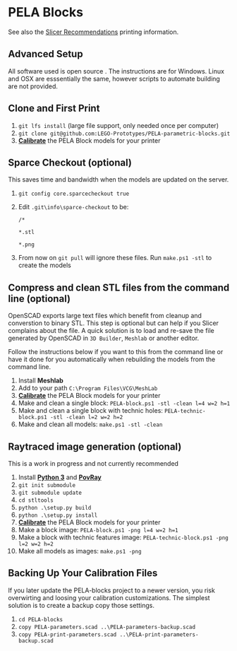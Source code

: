 # PELA Blocks

See also the [Slicer Recommendations](SLICER_RECOMMENDATIONS) printing information.

## Advanced Setup

All software used is open source . The instructions are for Windows. Linux and OSX are esssentially the same, however scripts to automate building are not provided.

## Clone and First Print

1. `git lfs install` (large file support, only needed once per computer)
1. `git clone git@github.com:LEGO-Prototypes/PELA-parametric-blocks.git`
1. **[Calibrate](README.md#calibrate)** the PELA Block models for your printer 

## Sparce Checkout (optional)

This saves time and bandwidth when the models are updated on the server.

1. `git config core.sparcecheckout true`
1. Edit `.git\info\sparce-checkout` to be:

    `/*` 

    `*.stl` 

    `*.png`

1. From now on `git pull` will ignore these files. Run `make.ps1 -stl` to create the models

## Compress and clean STL files from the command line (optional)

OpenSCAD exports large text files which benefit from cleanup and converstion to binary STL. This step is optional but can help if you Slicer complains about the file. A quick solution is to load and re-save the file generated by OpenSCAD in `3D Builder`, `Meshlab` or another editor.

Follow the instructions below if you want to this from the command line or have it done for you automatically when rebuilding the models from the command line.

1. Install **Meshlab**
1. Add to your path `C:\Program Files\VCG\MeshLab`
1. **[Calibrate](README.md#calibrate)** the PELA Block models for your printer 
1. Make and clean a single block: `PELA-block.ps1 -stl -clean l=4 w=2 h=1`
1. Make and clean a single block with technic holes: `PELA-technic-block.ps1 -stl -clean l=2 w=2 h=2`
1. Make and clean all models: `make.ps1 -stl -clean`

## Raytraced image generation (optional)

This is a work in progress and not currently recommended

1. Install **[Python 3](https://www.python.org/downloads/)** and **[PovRay](http://www.povray.org/download/)**
1. `git init submodule` 
1. `git submodule update` 
1. `cd stltools`
1. `python .\setup.py build`
1. `python .\setup.py install`
1. **[Calibrate](README.md#calibrate)** the PELA Block models for your printer 
1. Make a block image: `PELA-block.ps1 -png l=4 w=2 h=1`
1. Make a block with technic features image: `PELA-technic-block.ps1 -png l=2 w=2 h=2`
1. Make all models as images: `make.ps1 -png`

## Backing Up Your Calibration Files

If you later update the PELA-blocks project to a newer version, you risk overwirting and loosing your calibration customizations. The simplest solution is to create a backup copy those settings.

1. `cd PELA-blocks`
1. `copy PELA-parameters.scad ..\PELA-parameters-backup.scad`
1. `copy PELA-print-parameters.scad ..\PELA-print-parameters-backup.scad`
